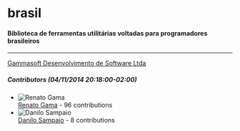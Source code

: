 # brasil
#### Biblioteca de ferramentas utilitárias voltadas para programadores brasileiros
---
[Gammasoft Desenvolvimento de Software Ltda](mailto:contato@gammasoft.com.br)  

##### Contributors (04/11/2014 20:18:00-02:00)
- ![Renato Gama](http://www.gravatar.com/avatar/e5c3912f727b5788f229e2be8e8d65e2?s=40&d=identicon)  
  [Renato Gama](https://github.com/renatoargh) - 96 contributions
- ![Danilo Sampaio](http://www.gravatar.com/avatar/d41d8cd98f00b204e9800998ecf8427e?s=40&d=identicon)  
  [Danilo Sampaio](https://github.com/danilosampaio) - 8 contributions